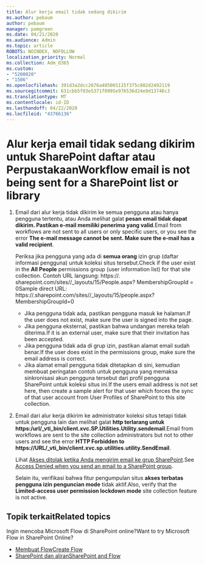 ```yaml
---
title: Alur kerja email tidak sedang dikirim
ms.author: pebaum
author: pebaum
manager: pamgreen
ms.date: 04/21/2020
ms.audience: Admin
ms.topic: article
ROBOTS: NOINDEX, NOFOLLOW
localization_priority: Normal
ms.collection: Adm_O365
ms.custom:
- "5200020"
- "1586"
ms.openlocfilehash: 391d3a2dcc2676a405065115f375c802d2492119
ms.sourcegitcommit: 631cbb5f03e5371f0995e976536d24e9d13746c3
ms.translationtype: MT
ms.contentlocale: id-ID
ms.lasthandoff: 04/22/2020
ms.locfileid: "43766136"
---
```

# <a name="workflow-email-is-not-being-sent-for-a-sharepoint-list-or-library"></a><span data-ttu-id="43473-102">Alur kerja email tidak sedang dikirim untuk SharePoint daftar atau Perpustakaan</span><span class="sxs-lookup"><span data-stu-id="43473-102">Workflow email is not being sent for a SharePoint list or library</span></span>

1. <span data-ttu-id="43473-103">Email dari alur kerja tidak dikirim ke semua pengguna atau hanya pengguna tertentu, atau Anda melihat galat **pesan email tidak dapat dikirim. Pastikan e-mail memiliki penerima yang valid**.</span><span class="sxs-lookup"><span data-stu-id="43473-103">Email from workflows are not sent to all users or only specific users, or you see the error **The e-mail message cannot be sent. Make sure the e-mail has a valid recipient**.</span></span>

    <span data-ttu-id="43473-104">Periksa jika pengguna yang ada di **semua orang** izin grup (daftar informasi pengguna) untuk koleksi situs tersebut.</span><span class="sxs-lookup"><span data-stu-id="43473-104">Check if the user exist in the **All People** permissions group (user information list) for that site collection.</span></span>  <span data-ttu-id="43473-105">Contoh URL langsung: https://<tenant>. sharepoint.com/sites/<sitename>/_layouts/15/People.aspx? MembershipGroupId = 0</span><span class="sxs-lookup"><span data-stu-id="43473-105">Sample direct URL: https://<tenant>.sharepoint.com/sites/<sitename>/_layouts/15/people.aspx?MembershipGroupId=0</span></span>

    - <span data-ttu-id="43473-106">Jika pengguna tidak ada, pastikan pengguna masuk ke halaman.</span><span class="sxs-lookup"><span data-stu-id="43473-106">If the user does not exist, make sure the user is signed into the page.</span></span> 
    - <span data-ttu-id="43473-107">Jika pengguna eksternal, pastikan bahwa undangan mereka telah diterima.</span><span class="sxs-lookup"><span data-stu-id="43473-107">If it is an external user, make sure that their invitation has been accepted.</span></span>
    - <span data-ttu-id="43473-108">Jika pengguna tidak ada di grup izin, pastikan alamat email sudah benar.</span><span class="sxs-lookup"><span data-stu-id="43473-108">If the user does exist in the permissions group, make sure the email address is correct.</span></span>
    - <span data-ttu-id="43473-109">Jika alamat email pengguna tidak ditetapkan di sini, kemudian membuat peringatan contoh untuk pengguna yang memaksa sinkronisasi akun pengguna tersebut dari profil pengguna SharePoint untuk koleksi situs ini.</span><span class="sxs-lookup"><span data-stu-id="43473-109">If the users email address is not set here, then create a sample alert for that user which forces the sync of that user account from User Profiles of SharePoint to this site collection.</span></span>
 
2. <span data-ttu-id="43473-110">Email dari alur kerja dikirim ke administrator koleksi situs tetapi tidak untuk pengguna lain dan melihat galat **http terlarang untuk <span>https:</span>/url/_vti_bin/client.xvc.SP.Utilities.Utility.sendemail**.</span><span class="sxs-lookup"><span data-stu-id="43473-110">Email from workflows are sent to the site collection administrators but not to other users and see the error **HTTP Forbidden to <span>https:</span>//URL/_vti_bin/client.xvc.sp.utilities.utility.SendEmail**.</span></span>
 

    <span data-ttu-id="43473-111">Lihat [Akses ditolak ketika Anda mengirim email ke grup SharePoint](https://docs.microsoft.com/sharepoint/support/sharing-and-permissions/access-denied-when-send-an-email-to-groups).</span><span class="sxs-lookup"><span data-stu-id="43473-111">See [Access Denied when you send an email to a SharePoint group](https://docs.microsoft.com/sharepoint/support/sharing-and-permissions/access-denied-when-send-an-email-to-groups).</span></span>

    <span data-ttu-id="43473-112">Selain itu, verifikasi bahwa fitur pengumpulan situs **akses terbatas pengguna izin penguncian mode** tidak aktif.</span><span class="sxs-lookup"><span data-stu-id="43473-112">Also, verify that the **Limited-access user permission lockdown mode** site collection feature is not active.</span></span>


## <a name="related-topics"></a><span data-ttu-id="43473-113">Topik terkait</span><span class="sxs-lookup"><span data-stu-id="43473-113">Related topics</span></span>
<span data-ttu-id="43473-114">Ingin mencoba Microsoft Flow di SharePoint online?</span><span class="sxs-lookup"><span data-stu-id="43473-114">Want to try Microsoft Flow in SharePoint Online?</span></span>
- [<span data-ttu-id="43473-115">Membuat Flow</span><span class="sxs-lookup"><span data-stu-id="43473-115">Create Flow</span></span>](https://support.office.com/article/Create-a-flow-for-a-list-or-library-in-SharePoint-Online-or-OneDrive-for-Business-a9c3e03b-0654-46af-a254-20252e580d01) 
- [<span data-ttu-id="43473-116">SharePoint dan aliran</span><span class="sxs-lookup"><span data-stu-id="43473-116">SharePoint and Flow</span></span>](https://flow.microsoft.com/blog/sharepoint-and-flow/) 


